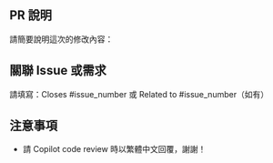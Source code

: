 ## PR 說明

請簡要說明這次的修改內容：


## 關聯 Issue 或需求

請填寫：Closes #issue_number 或 Related to #issue_number（如有）

## 注意事項

- 請 Copilot code review 時以繁體中文回覆，謝謝！

